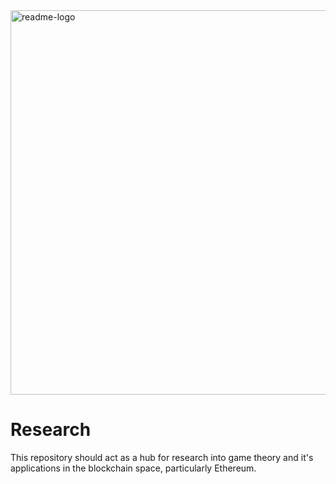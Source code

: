 <img width="615" alt="readme-logo" src="https://cloud.githubusercontent.com/assets/706123/20239781/f6698800-a8d6-11e6-9d83-bb32c6d1187b.png">

# Research
This repository should act as a hub for research into game theory and it's applications
in the blockchain space, particularly Ethereum.
